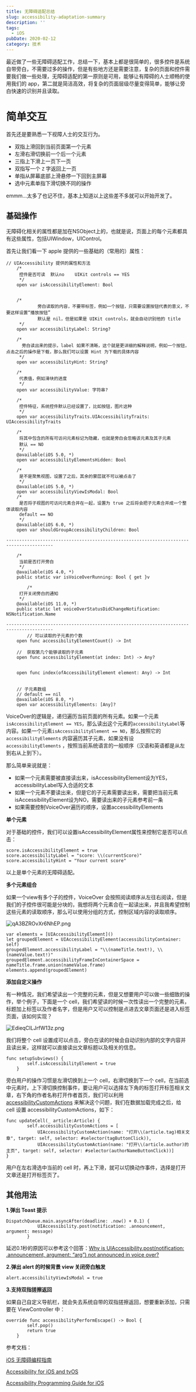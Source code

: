 ```yaml
---
title: 无障碍适配总结
slug: accessibility-adaptation-summary
description: ''
tags:
  - iOS
pubDate: 2020-02-12
category: 技术
---
```


最近做了一些无障碍适配工作，总结一下，基本上都是很简单的，很多控件是系统自带旁白，不需要过多的操作，但是有些地方还是需要注意，复杂的页面和控件需要我们做一些处理，无障碍适配的第一原则是可用，能够让有障碍的人士顺畅的使用我们的 app，第二就是简洁高效，将复杂的页面层级尽量变得简单，能够让旁白快速的识别并且读取。


# 简单交互


首先还是要熟悉一下视障人士的交互行为。

- 双指上滑回到当前页面第一个元素
- 左滑右滑切换前一个后一个元素
- 三指上下滑上一页下一页
- 双指写一个 `Z` 字返回上一页
- 单指从屏幕底部上滑悬停一下回到主屏幕
- 选中元素单指下滑切换不同的操作

emmm...太多了也记不住，基本上知道以上这些差不多就可以开始开发了。


## 基础操作


无障碍化相关的属性都是加在NSObject上的，也就是说，页面上的每个元素都具有这些属性，包括UIWindow，UIControl。


首先让我们看一下 apple 提供的一些基础的（常用的）属性：


```plain text
// UIAccessibility 提供的属性和方法
    /*
     控件是否可读  默认no    UIKit controls == YES
     */
    open var isAccessibilityElement: Bool


    /*
			旁白读取的内容，不要带标签，例如一个按钮，只需要设置按钮代表的意义，不要这样设置“播放按钮”
			默认是 nil，但是如果是 UIKit controls，就会自动识别他的 title
     */
    open var accessibilityLabel: String?

    /*
      旁白读出来的提示，label 如果不清晰，这个就是更详细的解释说明，例如一个按钮，点击之后的操作是下载，那么我们可以设置 Hint 为下载的具体内容
     */
    open var accessibilityHint: String?

    /*
     代表值，例如滑块的进度
     */
    open var accessibilityValue: 字符串?

    /*
     控件特征，系统控件默认已经设置了，比如按钮，图片这种
     */
    open var accessibilityTraits.UIAccessibilityTraits: UIAccessibilityTraits

    /*
     将其中包含的所有可访问元素标记为隐藏，也就是旁白会忽略该元素及其子元素
     默认 == NO
     */
    @available(iOS 5.0, *)
    open var accessibilityElementsHidden: Bool

    /*
     是不是聚焦视图，设置了之后，其余的蒙层就不可以被点击了
     */
    @available(iOS 5.0, *)
    open var accessibilityViewIsModal: Bool
    /*
     是否将子视图的可访问元素合并在一起，设置为 true 之后将会把子元素合并成一个整体读取内容
     default == NO
     */
    @available(iOS 6.0, *)
    open var shouldGroupAccessibilityChildren: Bool

----------------------------------------------------------------------------------------

    /*
     当前是否打开旁白
     */
    @available(iOS 4.0, *)
    public static var isVoiceOverRunning: Bool { get }v

		/*
     打开关闭旁白的通知
     */
    @available(iOS 11.0, *)
    public static let voiceOverStatusDidChangeNotification: NSNotification.Name

----------------------------------------------------------------------------------------
		// 可以读取的子元素的个数
    open func accessibilityElementCount() -> Int

    //  获取第几个能够读取的子元素
    open func accessibilityElement(at index: Int) -> Any?


    open func index(ofAccessibilityElement element: Any) -> Int


    // 子元素数组
    // default == nil
    @available(iOS 8.0, *)
    open var accessibilityElements: [Any]?
```


VoiceOver的逻辑是，递归遍历当前页面的所有元素。如果一个元素`isAccessibilityElement == YES`，那么读出这个元素的`accessibilityLabel`等内容。如果一个元素`isAccessibilityElement == NO`，那么按照它的`accessibilityElements` 内容遍历其子元素，如果没有设 `accessibilityElements` ，按照当前系统语言的一般顺序（汉语和英语都是从左到右从上到下）。


那么简单来说就是：

- 如果一个元素需要被直接读出来，isAccessibilityElement设为YES，accessibilityLabel写入合适的文本
- 如果一个元素不要读出来，但是它的子元素需要读出来，需要把当前元素isAccessibilityElement设为NO，需要读出来的子元素参考前一条
- 如果需要控制VoiceOver遍历的顺序，设置accessibilityElements

**单个元素**


对于基础的控件，我们可以设置isAccessibilityElement属性来控制它是否可以点击：


```plain text
score.isAccessibilityElement = true
score.accessibilityLabel = "score: \\(currentScore)"
score.accessibilityHint = "Your current score"
```


以上是单个元素的无障碍适配。


**多个元素组合**


如果一个view有多个子的控件，VoiceOver 会按照阅读顺序从左往右阅读，但是我们的子控件很可能是分块的，我想将两个元素合在一起读出来，并且我希望控制这些元素的读取顺序，那么可以使用分组的方式，控制区域内容的读取顺序。


![qA3BZROvXr6NhEP.png](https://image.xcanoe.top/blog/ba56be8f0f06d8f4e461762bcd420712.png)


```plain text
var elements = [UIAccessibilityElement]()
let groupedElement = UIAccessibilityElement(accessibilityContainer: self)
groupedElement.accessibilityLabel = "\\(nameTitle.text!), \\(nameValue.text!)"
groupedElement.accessibilityFrameInContainerSpace = nameTitle.frame.union(nameValue.frame)
elements.append(groupedElement)
```


**添加自定义操作**


有一种情况，我们希望读出一个完整的元素，但是又想要用户可以做一些细致的操作，举个例子，下面是一个 cell，我们希望读的时候一次性读出一个完整的元素，标题加上标签以及作者名字，但是用户又可以控制是点进去文章页面还是进入标签页面，该如何实现？


![EdieqCILJrfW13z.png](https://image.xcanoe.top/blog/e97e2ee179c94112e4466e8d6e8966ae.png)


我们将整个 cell 设置成可以点击，旁白在读的时候会自动识别内部的文字内容并且读出来，这样就可以直接读出文章标题以及相关的信息。


```plain text
func setupSubviews() {
		self.isAccessibilityElement = true
	}
```


旁白用户的操作习惯是左滑切换到上一个 cell，右滑切换到下一个 cell，在当前选中元素时，上下滑切换控制事件，要让用户可以选择左下角的标签打开标签相关文章，右下角的作者名称打开作者首页，我们可以利用 [accessibilityCustomActions](https://developer.apple.com/documentation/uikit/uiaccessibilitycustomaction) 来解决这个问题，我们在数据加载完成之后，给 cell 设置 accessibilityCustomActions，如下：


```plain text
func updateCell(_ article:Article) {
        self.accessibilityCustomActions = [
            UIAccessibilityCustomAction(name: "打开\\(article.tag)相关文章", target: self, selector: #selector(tagButtonClick)),
            UIAccessibilityCustomAction(name: "打开\\(article.author)的主页", target: self, selector: #selector(authorNameButtonClick))]
}
```


用户在左右滑选中当前的 cell 时，再上下滑，就可以切换动作事件，选择是打开文章还是打开标签页了。


## 其他用法


**1.弹出 Toast 提示**


```plain text
DispatchQueue.main.asyncAfter(deadline: .now() + 0.1) {
            UIAccessibility.post(notification: .announcement, argument: message)
        }
```


延迟0.1秒的原因可以参考这个回答：[Why is UIAccessibility.post(notification: .announcement, argument: “arg”) not announced in voice over?](https://stackoverflow.com/questions/55522345/why-is-uiaccessibility-postnotification-announcement-argument-arg-not-an)


**2.弹出 alert 的时候背景 view 关闭旁白触发**


```plain text
alert.accessibilityViewIsModal = true
```


**3.支持双指搓擦返回**


如果自己自定义导航栏，就会失去系统自带的双指搓擦返回，想要重新添加，只需要在 ViewController 中：


```plain text
override func accessibilityPerformEscape() -> Bool {
        self.pop()
        return true
    }
```


参考文档：


[iOS 无障碍编程指南](http://informationaccessibilityassociation.github.io/iosguideline/iosguideline.pdf)


[Accessibility for iOS and tvOS](https://developer.apple.com/documentation/uikit/accessibility_for_ios_and_tvos)


[Accessibility Programming Guide for iOS](https://developer.apple.com/library/archive/documentation/UserExperience/Conceptual/iPhoneAccessibility/Introduction/Introduction.html#//apple_ref/doc/uid/TP40008785-CH1-SW1)
